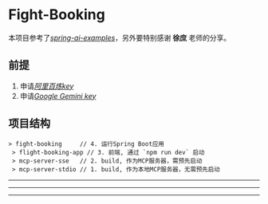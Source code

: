 # Fight-Booking

本项目参考了[*spring-ai-examples*][1]，另外要特别感谢 **徐庶** 老师的分享。

## 前提
1. 申请[*阿里百炼key*][2]  
2. 申请[*Google Gemini key*][3]

## 项目结构
```plaintext
> fight-booking     // 4. 运行Spring Boot应用
 > flight-booking-app // 3. 前端, 通过 `npm run dev` 启动
 > mcp-server-sse   // 2. build, 作为MCP服务器，需预先启动
 > mcp-server-stdio // 1. build, 作为本地MCP服务器，无需预先启动
```

*** 
---  
---  


[1]: https://github.com/spring-projects/spring-ai-examples
[2]: https://bailian.console.aliyun.com/?tab=model&spm=0.0.0.i1#/api-key
[3]: https://aistudio.google.com/apikey

